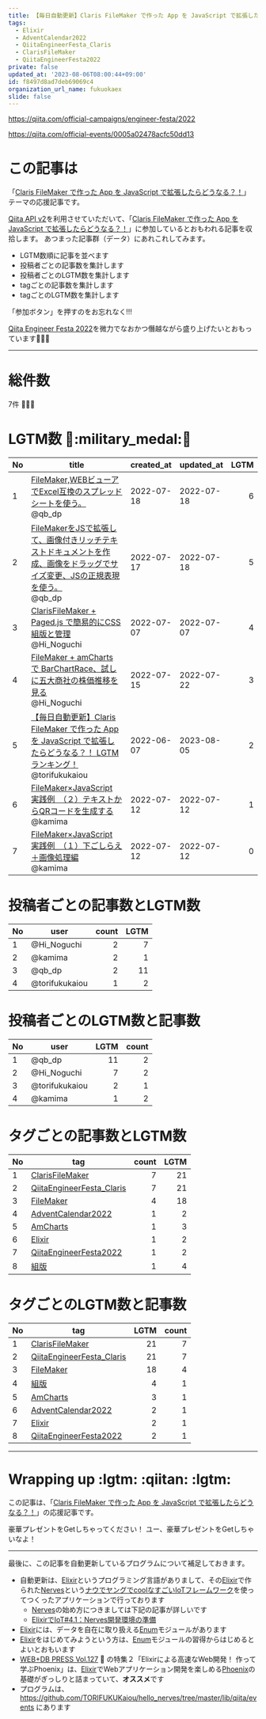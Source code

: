 ```yaml
---
title: 【毎日自動更新】Claris FileMaker で作った App を JavaScript で拡張したらどうなる？！ LGTMランキング！
tags:
  - Elixir
  - AdventCalendar2022
  - QiitaEngineerFesta_Claris
  - ClarisFileMaker
  - QiitaEngineerFesta2022
private: false
updated_at: '2023-08-06T08:00:44+09:00'
id: f8497d8ad7deb69069c4
organization_url_name: fukuokaex
slide: false
---
```

https://qiita.com/official-campaigns/engineer-festa/2022

https://qiita.com/official-events/0005a02478acfc50dd13

# この記事は

「[Claris FileMaker で作った App を JavaScript で拡張したらどうなる？！](https://qiita.com/official-events/0005a02478acfc50dd13)」
テーマの応援記事です。

[Qiita API v2](https://qiita.com/api/v2/docs)を利用させていただいて、「[Claris FileMaker で作った App を JavaScript で拡張したらどうなる？！](https://qiita.com/official-events/0005a02478acfc50dd13)」に参加しているとおもわれる記事を収拾します。
あつまった記事群（データ）にあれこれしてみます。

- LGTM数順に記事を並べます
- 投稿者ごとの記事数を集計します
- 投稿者ごとのLGTM数を集計します
- tagごとの記事数を集計します
- tagごとのLGTM数を集計します

「参加ボタン」を押すのをお忘れなく!!!

[Qiita Engineer Festa 2022](https://qiita.com/official-campaigns/engineer-festa/2022)を微力でなおかつ僭越ながら盛り上げたいとおもっています:rocket::rocket::rocket:

---

# 総件数
7件 :tada::tada::tada:

# LGTM数 :confetti_ball::military_medal::confetti_ball:
|No|title|created_at|updated_at|LGTM|
|---|---|---|---|---:|
|1|[FileMaker,WEBビューアでExcel互換のスプレッドシートを使う。](https://qiita.com/qb_dp/items/01c4070d16ed6586c93a)<br>@qb_dp|2022-07-18|2022-07-18|6|
|2|[FileMakerをJSで拡張して、画像付きリッチテキストドキュメントを作成、画像をドラッグでサイズ変更、JSの正規表現を使う。](https://qiita.com/qb_dp/items/9213baf8dbfc066878ae)<br>@qb_dp|2022-07-17|2022-07-18|5|
|3|[ClarisFileMaker + Paged.js で簡易的にCSS組版と管理](https://qiita.com/Hi_Noguchi/items/f32c5557581b8bbf8595)<br>@Hi_Noguchi|2022-07-07|2022-07-07|4|
|4|[FileMaker + amCharts で BarChartRace、試しに五大商社の株価推移を見る](https://qiita.com/Hi_Noguchi/items/c1cbd8f2b1c02653a9ed)<br>@Hi_Noguchi|2022-07-15|2022-07-22|3|
|5|[【毎日自動更新】Claris FileMaker で作った App を JavaScript で拡張したらどうなる？！ LGTMランキング！](https://qiita.com/torifukukaiou/items/f8497d8ad7deb69069c4)<br>@torifukukaiou|2022-06-07|2023-08-05|2|
|6|[FileMaker×JavaScript 実践例　（２）テキストからQRコードを生成する](https://qiita.com/kamima/items/7a0bc3bf28ea03645bad)<br>@kamima|2022-07-12|2022-07-12|1|
|7|[FileMaker×JavaScript 実践例　（１）下ごしらえ＋画像処理編](https://qiita.com/kamima/items/d4a99c106f028d53d682)<br>@kamima|2022-07-12|2022-07-12|0|


# 投稿者ごとの記事数とLGTM数
|No|user|count|LGTM|
|---|---|---:|---:|
|1|@Hi_Noguchi|2|7|
|2|@kamima|2|1|
|3|@qb_dp|2|11|
|4|@torifukukaiou|1|2|


# 投稿者ごとのLGTM数と記事数
|No|user|LGTM|count|
|---|---|---:|---:|
|1|@qb_dp|11|2|
|2|@Hi_Noguchi|7|2|
|3|@torifukukaiou|2|1|
|4|@kamima|1|2|


# タグごとの記事数とLGTM数
|No|tag|count|LGTM|
|---|---|---:|---:|
|1|[ClarisFileMaker](https://qiita.com/tags/ClarisFileMaker)|7|21|
|2|[QiitaEngineerFesta_Claris](https://qiita.com/tags/QiitaEngineerFesta_Claris)|7|21|
|3|[FileMaker](https://qiita.com/tags/FileMaker)|4|18|
|4|[AdventCalendar2022](https://qiita.com/tags/AdventCalendar2022)|1|2|
|5|[AmCharts](https://qiita.com/tags/AmCharts)|1|3|
|6|[Elixir](https://qiita.com/tags/Elixir)|1|2|
|7|[QiitaEngineerFesta2022](https://qiita.com/tags/QiitaEngineerFesta2022)|1|2|
|8|[組版](https://qiita.com/tags/組版)|1|4|


# タグごとのLGTM数と記事数
|No|tag|LGTM|count|
|---|---|---:|---:|
|1|[ClarisFileMaker](https://qiita.com/tags/ClarisFileMaker)|21|7|
|2|[QiitaEngineerFesta_Claris](https://qiita.com/tags/QiitaEngineerFesta_Claris)|21|7|
|3|[FileMaker](https://qiita.com/tags/FileMaker)|18|4|
|4|[組版](https://qiita.com/tags/組版)|4|1|
|5|[AmCharts](https://qiita.com/tags/AmCharts)|3|1|
|6|[AdventCalendar2022](https://qiita.com/tags/AdventCalendar2022)|2|1|
|7|[Elixir](https://qiita.com/tags/Elixir)|2|1|
|8|[QiitaEngineerFesta2022](https://qiita.com/tags/QiitaEngineerFesta2022)|2|1|


---

# Wrapping up :lgtm: :qiitan: :lgtm:

この記事は、「[Claris FileMaker で作った App を JavaScript で拡張したらどうなる？！](https://qiita.com/official-events/0005a02478acfc50dd13)」の応援記事です。

豪華プレゼントをGetしちゃってください！
ユー、豪華プレゼントをGetしちゃいなよ！

---

最後に、この記事を自動更新しているプログラムについて補足しておきます。

- 自動更新は、[Elixir](https://elixir-lang.org/)というプログラミング言語がありまして、その[Elixir](https://elixir-lang.org/)で作られた[Nerves](https://www.nerves-project.org/)という[ナウでヤングでcoolなすごいIoTフレームワーク](https://www.slideshare.net/takasehideki/elixiriotcoolnerves-236780506)を使ってつくったアプリケーションで行っております
  - [Nerves](https://www.nerves-project.org/)の始め方につきましては下記の記事が詳しいです
  - [ElixirでIoT#4.1：Nerves開発環境の準備](https://qiita.com/takasehideki/items/88dda57758051d45fcf9)
- [Elixir](https://elixir-lang.org/)には、データを自在に取り扱える[Enum](https://hexdocs.pm/elixir/Enum.html)モジュールがあります
- [Elixir](https://elixir-lang.org/)をはじめてみようという方は、[Enum](https://hexdocs.pm/elixir/Enum.html)モジュールの習得からはじめるとよいとおもいます
- [WEB+DB PRESS Vol.127](https://gihyo.jp/magazine/wdpress/archive/2022/vol127) :book: の特集２「Elixirによる高速なWeb開発！ 作って学ぶPhoenix」は、[Elixir](https://elixir-lang.org/)でWebアプリケーション開発を楽しめる[Phoenix](https://www.phoenixframework.org/)の基礎がぎっしりと詰まっていて、**オススメ**です
- プログラムは、 https://github.com/TORIFUKUKaiou/hello_nerves/tree/master/lib/qiita/events にあります

